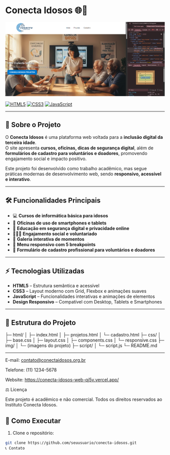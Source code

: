 # Conecta Idosos 🌐💛

![Preview do site](./Captura%20de%20tela%202025-10-18%20115524.png)


[![HTML5](https://img.shields.io/badge/HTML5-%23E34F26?style=for-the-badge&logo=html5&logoColor=white)](https://developer.mozilla.org/pt-BR/docs/Web/HTML) 
[![CSS3](https://img.shields.io/badge/CSS3-%231572B6?style=for-the-badge&logo=css3&logoColor=white)](https://developer.mozilla.org/pt-BR/docs/Web/CSS)
[![JavaScript](https://img.shields.io/badge/JavaScript-%23F7DF1E?style=for-the-badge&logo=javascript&logoColor=black)](https://developer.mozilla.org/pt-BR/docs/Web/JavaScript)

---

## 🌟 Sobre o Projeto

O **Conecta Idosos** é uma plataforma web voltada para a **inclusão digital da terceira idade**.  
O site apresenta **cursos, oficinas, dicas de segurança digital**, além de **formulários de cadastro para voluntários e doadores**, promovendo engajamento social e impacto positivo.

Este projeto foi desenvolvido como trabalho acadêmico, mas segue práticas modernas de desenvolvimento web, sendo **responsivo, acessível e interativo**.

---

## 🛠 Funcionalidades Principais

- 💻 **Cursos de informática básica para idosos**  
- 📱 **Oficinas de uso de smartphones e tablets**  
- 🔐 **Educação em segurança digital e privacidade online**  
- 🧑‍🤝‍🧑 **Engajamento social e voluntariado**  
- 🎨 **Galeria interativa de momentos**  
- 📱 **Menu responsivo com 5 breakpoints**  
- 📝 **Formulário de cadastro profissional para voluntários e doadores**

---

## ⚡ Tecnologias Utilizadas

- **HTML5** – Estrutura semântica e acessível  
- **CSS3** – Layout moderno com Grid, Flexbox e animações suaves  
- **JavaScript** – Funcionalidades interativas e animações de elementos  
- **Design Responsivo** – Compatível com Desktop, Tablets e Smartphones

---

## 📁 Estrutura do Projeto

├─ html/
│ ├─ index.html
│ ├─ projetos.html
│ └─ cadastro.html
├─ css/
│ ├─ base.css
│ ├─ layout.css
│ ├─ components.css
│ └─ responsive.css
├─ img/
│ └─ (imagens do projeto)
├─ script/
│ └─ script.js
└─ README.md


---
E-mail: contato@conectaidosos.org.br

Telefone: (11) 1234-5678

Website: https://conecta-idosos-web-qj5v.vercel.app/

⚖ Licença

Este projeto é acadêmico e não comercial. Todos os direitos reservados ao Instituto Conecta Idosos.
## 🚀 Como Executar

1. Clone o repositório:

```bash
git clone https://github.com/seuusuario/conecta-idosos.git
📞 Contato
